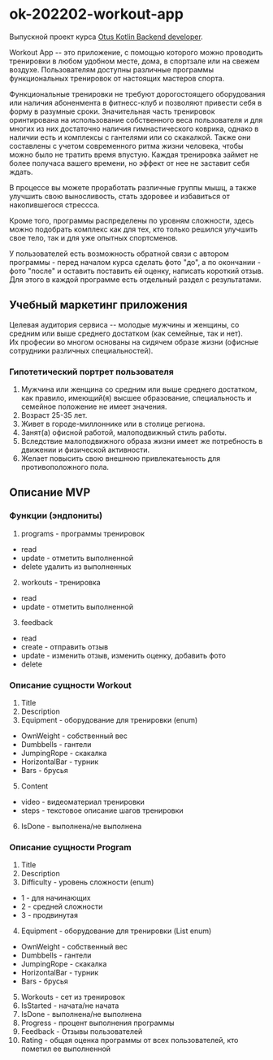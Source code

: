# ok-202202-workout-app

Выпускной проект курса [Otus Kotlin Backend developer](https://otus.ru/lessons/kotlin/?int_source=courses_catalog&int_term=programming).

Workout App -- это приложение, с помощью которого можно проводить тренировки в любом удобном месте, дома, в спортзале или на свежем воздухе.
Пользователям доступны различные программы функциональных тренировок от настоящих мастеров спорта.

Функциональные тренировки не требуют дорогостоящего оборудования или наличия абоненмента в фитнесс-клуб и позволяют привести себя в форму в разумные сроки.
Значительная часть тренировок оринтирована на использование собственного веса пользователя и для многих из них достаточно наличия гимнастического коврика, однако
в наличии есть и комплексы с гантелями или со скакалкой. Также они составлены с учетом современного ритма жизни человека, чтобы можно было не тратить время впустую.
Каждая тренировка займет не более получаса вашего времени, но эффект от нее не заставит себя ждать.

В процессе вы можете проработать различные группы мышц, а также улучшить свою выносливость, стать здоровее и избавиться от накопившегося стрессса.

Кроме того, программы распределены по уровням сложности, здесь можно подобрать комплекс как для тех, кто только решился улучшить свое тело, так и для уже
опытных спортсменов.

У пользователей есть возможность обратной связи с автором программы - перед началом курса сделать фото "до", а по окончании - фото "после" и оставить
поставить ей оценку, написать короткий отзыв. Для этого в каждой программе есть отдельный раздел с результатами.

## Учебный маркетинг приложения

Целевая аудитория сервиса -- молодые мужчины и женщины, со средним или выше среднего достатком (как семейные, так и нет).  
Их професии во многом основаны на сидячем образе жизни (офисные сотрудники различных специальностей).

### Гипотетический портрет пользователя

1. Мужчина или женщина со средним или выше среднего достатком, как правило, имеющий(я) высшее образование, специальность и семейное положение не имеет значения.
2. Возраст 25-35 лет.
3. Живет в городе-миллоннике или в столице региона.
4. Занят(а) офисной работой, малоподвижный стиль работы.
5. Вследствие малоподвижного образа жизни имеет же потребность в движении и физической активности.
6. Желает повысить свою внешнюю привлекатеьность для противоположного пола.


## Описание MVP

### Функции (эндпониты)
1. programs - программы тренировок
- read
- update - отметить выполненной
- delete удалить из выполненных
2. workouts - тренировка
- read
- update - отметить выполненной
3. feedback
- read
- create - отправить отзыв
- update - изменить отзыв, изменить оценку, добавить фото
- delete


### Описание сущности Workout
1. Title
2. Description
3. Equipment - оборудование для тренировки (enum)
- OwnWeight - собственный вес
- Dumbbells - гантели
- JumpingRope - скакалка
- HorizontalBar - турник
- Bars - брусья
5. Content
- video - видеоматериал тренировки
- steps - текстовое описание шагов тренировки
6. IsDone - выполнена/не выполнена

### Описание сущности Program
1. Title
2. Description
3. Difficulty - уровень сложности (enum)
- 1 - для начинающих
- 2 - средней сложности
- 3 - продвинутая
4. Equipment - оборудование для тренировки (List enum)
- OwnWeight - собственный вес
- Dumbbells - гантели
- JumpingRope - скакалка
- HorizontalBar - турник
- Bars - брусья
5. Workouts - сет из тренировок
6. IsStarted - начата/не начата
7. IsDone - выполнена/не выполнена
8. Progress - процент выполнения программы
9. Feedback - Отзывы пользователей
10. Rating - общая оценка программы от всех пользователей, кто пометил ее выполненной
















